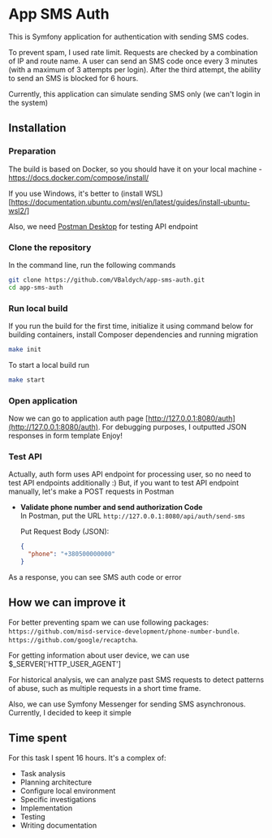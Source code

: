 # App SMS Auth

This is Symfony application for authentication with sending SMS codes.

To prevent spam, I used rate limit. Requests are checked by a combination of IP and route name.
A user can send an SMS code once every 3 minutes (with a maximum of 3 attempts per login).
After the third attempt, the ability to send an SMS is blocked for 6 hours.

Currently, this application can simulate sending SMS only (we can't login in the system)

## Installation

### Preparation

The build is based on Docker, so you should have it on your local machine - https://docs.docker.com/compose/install/

If you use Windows, it's better to (install WSL)[https://documentation.ubuntu.com/wsl/en/latest/guides/install-ubuntu-wsl2/]

Also, we need [Postman Desktop](https://www.postman.com/downloads/) for testing API endpoint

### Clone the repository

In the command line, run the following commands
```bash
git clone https://github.com/VBaldych/app-sms-auth.git
cd app-sms-auth
```

### Run local build

If you run the build for the first time, initialize it using command below for building containers,
install Composer dependencies and running migration
```bash
make init
```

To start a local build run
```bash
make start
```

### Open application
Now we can go to application auth page [http://127.0.0.1:8080/auth](http://127.0.0.1:8080/auth).
For debugging purposes, I outputted JSON responses in form template
Enjoy!

### Test API
Actually, auth form uses API endpoint for processing user, so no need to test API endpoints additionally :)
But, if you want to test API endpoint manually, let's make a POST requests in Postman

- **Validate phone number and send authorization Code**  
  In Postman, put the URL `http://127.0.0.1:8080/api/auth/send-sms`

  Put Request Body (JSON):
  ```json
  {
    "phone": "+380500000000"
  }
  ```
  
As a response, you can see SMS auth code or error

## How we can improve it

For better preventing spam we can use following packages:
`https://github.com/misd-service-development/phone-number-bundle`.
`https://github.com/google/recaptcha`.

For getting information about user device, we can use $_SERVER['HTTP_USER_AGENT']

For historical analysis, we can analyze past SMS requests to detect patterns of abuse, such as multiple
requests in a short time frame.

Also, we can use Symfony Messenger for sending SMS asynchronous. Currently, I decided to keep it simple

## Time spent
For this task I spent 16 hours. It's a complex of:
- Task analysis
- Planning architecture
- Configure local environment
- Specific investigations
- Implementation
- Testing
- Writing documentation